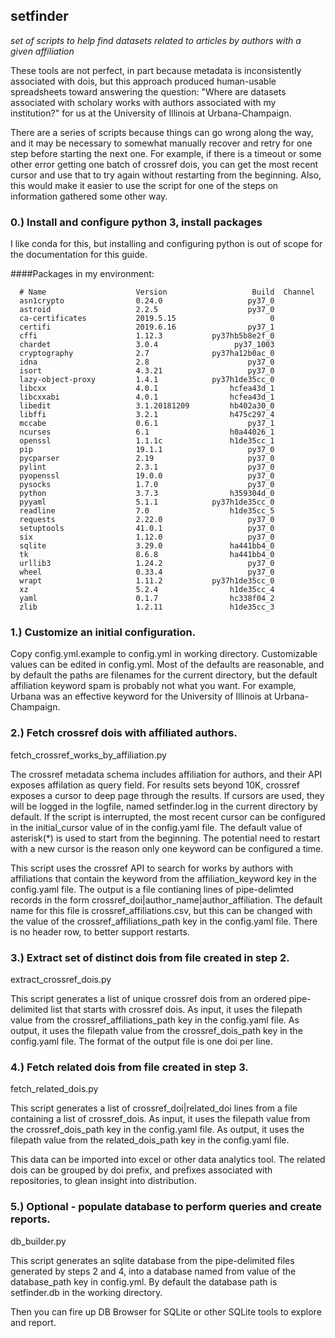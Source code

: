 ## setfinder

*set of scripts to help find datasets related to articles by authors with a given affiliation*

These tools are not perfect, in part because metadata is inconsistently associated with dois, but this approach produced human-usable spreadsheets toward answering the question: "Where are datasets associated with scholary works with authors associated with my institution?" for us at the University of Illinois at Urbana-Champaign.

There are a series of scripts because things can go wrong along the way, and it may be necessary to somewhat manually recover and retry for one step before starting the next one. For example, if there is a timeout or some other error getting one batch of crossref dois, you can get the most recent cursor and use that to try again without restarting from the beginning. Also, this would make it easier to use the script for one of the steps on information gathered some other way.

### 0.) Install and configure python 3, install packages

I like conda for this, but installing and configuring python is out of scope for the documentation for this guide.

####Packages in my environment:
```
  # Name                    Version                   Build  Channel
  asn1crypto                0.24.0                   py37_0
  astroid                   2.2.5                    py37_0
  ca-certificates           2019.5.15                     0
  certifi                   2019.6.16                py37_1
  cffi                      1.12.3           py37hb5b8e2f_0
  chardet                   3.0.4                 py37_1003
  cryptography              2.7              py37ha12b0ac_0
  idna                      2.8                      py37_0
  isort                     4.3.21                   py37_0
  lazy-object-proxy         1.4.1            py37h1de35cc_0
  libcxx                    4.0.1                hcfea43d_1
  libcxxabi                 4.0.1                hcfea43d_1
  libedit                   3.1.20181209         hb402a30_0
  libffi                    3.2.1                h475c297_4
  mccabe                    0.6.1                    py37_1
  ncurses                   6.1                  h0a44026_1
  openssl                   1.1.1c               h1de35cc_1
  pip                       19.1.1                   py37_0
  pycparser                 2.19                     py37_0
  pylint                    2.3.1                    py37_0
  pyopenssl                 19.0.0                   py37_0
  pysocks                   1.7.0                    py37_0
  python                    3.7.3                h359304d_0
  pyyaml                    5.1.1            py37h1de35cc_0
  readline                  7.0                  h1de35cc_5
  requests                  2.22.0                   py37_0
  setuptools                41.0.1                   py37_0
  six                       1.12.0                   py37_0
  sqlite                    3.29.0               ha441bb4_0
  tk                        8.6.8                ha441bb4_0
  urllib3                   1.24.2                   py37_0
  wheel                     0.33.4                   py37_0
  wrapt                     1.11.2           py37h1de35cc_0
  xz                        5.2.4                h1de35cc_4
  yaml                      0.1.7                hc338f04_2
  zlib                      1.2.11               h1de35cc_3
```
### 1.) Customize an initial configuration.
Copy config.yml.example to config.yml in working directory. Customizable values can be edited in config.yml. Most of the defaults are reasonable, and by default the paths are filenames for the current directory, but the default affiliation keyword spam is probably not what you want. For example, Urbana was an effective keyword for the University of Illinois at Urbana-Champaign.

### 2.) Fetch crossref dois with affiliated authors.

fetch\_crossref\_works\_by\_affiliation.py

The crossref metadata schema includes affiliation for authors, and their API exposes affilation as query field. For results sets beyond 10K, crossref exposes a cursor to deep page through the results. If cursors are used, they will be logged in the logfile, named setfinder.log in the current directory by default. If the script is interrupted, the most recent cursor can be configured in the initial\_cursor value of in the config.yaml file. The default value of asterisk(\*) is used to start from the beginning. The potential need to restart with a new cursor is the reason only one keyword can be configured a time.

This script uses the crossref API to search for works by authors with affiliations that contain the keyword from the affiliation\_keyword key in the config.yaml file. The output is a file contianing lines of pipe-delimted records in the form crossref\_doi|author\_name|author\_affiliation. The default name for this file is crossref\_affiliations.csv, but this can be changed with the value of the crossref\_affiliations\_path key in the config.yaml file. There is no header row, to better support restarts.

### 3.) Extract set of distinct dois from file created in step 2.

extract\_crossref\_dois.py

This script generates a list of unique crossref dois from an ordered pipe-delimited list that starts with crossref dois. As input, it uses the filepath value from the crossref\_affiliations\_path key in the config.yaml file. As output, it uses the filepath value from the crossref\_dois\_path key in the config.yaml file. The format of the output file is one doi per line.

### 4.) Fetch related dois from file created in step 3.
fetch\_related\_dois.py

This script generates a list of crossref\_doi|related\_doi lines from a file containing a list of crossref\_dois. As input, it uses the filepath value from the crossref\_dois\_path key in the config.yaml file. As output, it uses the filepath value from the related\_dois\_path key in the config.yaml file.

This data can be imported into excel or other data analytics tool. The related dois can be grouped by doi prefix, and prefixes associated with repositories, to glean insight into distribution.

### 5.) Optional - populate database to perform queries and create reports.
db\_builder.py

This script generates an sqlite database from the pipe-delimited files generated by steps 2 and 4, into a database named from value of the database\_path key in config.yml. By default the database path is setfinder.db in the working directory.

Then you can fire up DB Browser for SQLite or other SQLite tools to explore and report.


